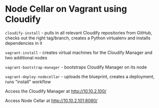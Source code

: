 Node Cellar on Vagrant using Cloudify
=====================================

`cloudify-install` - pulls in all relevant Cloudify repositories from GitHub, checks out the right tag/branch, creates a Python virtualenv and installs dependencies in it

`vagrant-install` - creates virtual machines for the Cloudify Manager and two additional nodes

`vagrant-bootstrap-manager` - bootstraps Cloudify Manager on its node

`vagrant-deploy-nodecellar` - uploads the blueprint, creates a deployment, runs "install" workflow

Access the Cloudify Manager at http://10.10.2.100/

Access Node Cellar at http://10.10.2.101:8080/
